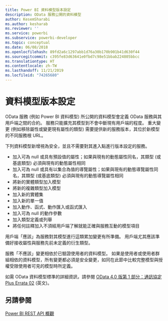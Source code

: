 ```yaml
---
title: Power BI 資料模型版本設定
description: OData 服務公開的資料模型
author: KesemSharabi
ms.author: kesharab
ms.reviewer: ''
ms.service: powerbi
ms.subservice: powerbi-developer
ms.topic: conceptual
ms.date: 06/08/2018
ms.openlocfilehash: 89fd2a6c1297abb1d76a30b170b901b41d630f44
ms.sourcegitcommit: c395fe83d63641e0fbd7c98e51bbab224805bbcc
ms.translationtype: HT
ms.contentlocale: zh-TW
ms.lasthandoff: 11/21/2019
ms.locfileid: "74265680"
---
```

# <a name="data-model-versioning"></a>資料模型版本設定

OData 服務 (例如 Power BI 資料模型) 所公開的資料模型會定義 OData 服務與其用戶端之間的合約。 服務只能擴充其模型到不會中斷現有用戶端的程度。 重大變更 (例如移除屬性或變更現有屬性的類型) 需要提供新的服務版本，其位於新模型的不同服務根 URL。  
  
下列資料模型新增視為安全，並且不需要對其進入點進行版本設定的服務。  
  
* 加入可為 null 或具有預設值的屬性；如果與現有的動態屬性同名，其類型 (或基底類型) 必須與現有的動態屬性相同  
* 加入可為 null 或具有以集合為值的導覽屬性；如果與現有的動態導覽屬性同名，其類型 (或基底類型) 必須與現有的動態導覽屬性相同  
* 將新的實體類型加入模型  
* 將新的複雜類型加入模型  
* 加入新的實體集  
* 加入新的單一值  
* 加入動作、函式、動作匯入或函式匯入
* 加入可為 null 的動作參數  
* 加入類型定義或列舉  
* 將任何註釋加入不須經用戶端了解就能正確與服務互動的模型項目  
  
用戶端「應該」為服務對其模型進行這類累加變更有所準備。 用戶端尤其應該準備好接收屬性與服務先前未定義的衍生類型。  
  
服務「不應該」變更相依於已驗證使用者的資料模型。 如果是使用者或使用者群組相依的資料模型，所有變更都必須是安全變更，如同在此節中比較完整模型與授權受限使用者可見的模型時所定義。  
  
如需 OData 資料模型標準的詳細資訊，請參閱 [OData 4.0 版第 1 部分：通訊協定 Plus Errata 02](https://docs.oasis-open.org/odata/odata/v4.0/odata-v4.0-part1-protocol.html) \(英文\)。  
  
## <a name="see-also"></a>另請參閱
[Power BI REST API 概觀](https://docs.microsoft.com/rest/api/power-bi/)  